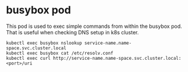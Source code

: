 # busybox pod
This pod is used to exec simple commands from within the busybox pod.
That is useful when checking DNS setup in k8s cluster.

```
kubectl exec busybox nslookup service-name.name-space.svc.cluster.local
kubectl exec busybox cat /etc/resolv.conf
kubectl exec curl http://service-name.name-space.svc.cluster.local:<port>/uri
```